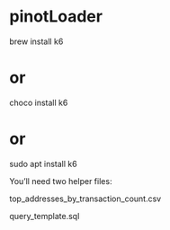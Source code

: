 # pinotLoader

brew install k6
# or
choco install k6
# or
sudo apt install k6


You’ll need two helper files:

top_addresses_by_transaction_count.csv

query_template.sql

